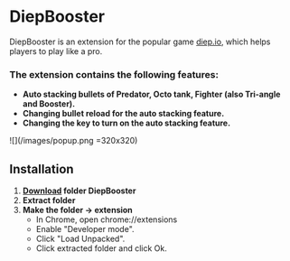 # DiepBooster

DiepBooster is an extension for the popular game [diep.io](https://diep.io), which helps players to play like a pro.

### The extension contains the following features:
- **Auto stacking bullets of Predator, Octo tank, Fighter (also Tri-angle and Booster).**
- **Changing bullet reload for the auto stacking feature.**
- **Changing the key to turn on the auto stacking feature.**

![](/images/popup.png =320x320)

## Installation
1. **[Download](https://github.com/ToniPetrov03/DiepBooster-chrome/archive/refs/heads/main.zip) folder DiepBooster**
2. **Extract folder**
3. **Make the folder -> extension**
   - In Chrome, open chrome://extensions
   - Enable "Developer mode".
   - Click "Load Unpacked".
   - Click extracted folder and click Ok.
